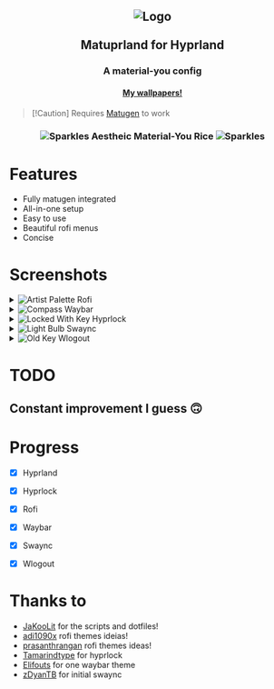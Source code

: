 <h2 align="center">
  <img src="https://github.com/Abhra00/Matuprland-assets/blob/main/Lofi%20-%20Anime%20Girl2.png" alt="Logo"/><br><br>
  Matuprland for Hyprland
</h2>

<h3 align="center">
  A material-you config
</h3>

<h4 align="center">
  <a href="https://github.com/Abhra00/walls">My wallpapers!</a>
  </h4>

>   [!Caution]
>   Requires [Matugen](https://github.com/InioX/matugen) to work

<h3 align="center">
	<img src="https://raw.githubusercontent.com/Tarikul-Islam-Anik/Telegram-Animated-Emojis/main/Activity/Sparkles.webp" alt="Sparkles" width="38" height="38" />
	Aestheic Material-You Rice
	<img src="https://raw.githubusercontent.com/Tarikul-Islam-Anik/Telegram-Animated-Emojis/main/Activity/Sparkles.webp" alt="Sparkles" width="38" height="38" />
</h3>

# Features
- Fully matugen integrated
- All-in-one setup
- Easy to use
- Beautiful rofi menus
- Concise

# Screenshots
<details>
<summary>
  <img src="https://raw.githubusercontent.com/Tarikul-Islam-Anik/Telegram-Animated-Emojis/main/Activity/Artist%20Palette.webp" alt="Artist Palette" width="32" height="32" />
  Rofi
</summary>

<h4 align="center"> Menu </h4>

![Launcher](https://github.com/Abhra00/Matuprland-assets/blob/main/output1-ezgif.com-video-to-gif-converter.gif)

<h4 align="center"> Waybar Changer </h4>

![Waybar](https://github.com/Abhra00/Matuprland-assets/blob/main/Screenshot_28-Feb_20-43-24_18983.png)

<h4 align="center"> Wallpaper Selector </h4>

![Wallpapers](https://github.com/Abhra00/Matuprland-assets/blob/main/Screenshot_28-Feb_20-43-32_5845.png)

<h4 align="center"> Clipboard </h4>

![Clipboard](https://github.com/Abhra00/Matuprland-assets/blob/main/Screenshot_28-Feb_20-42-53_3064.png)

<h4 align="center"> Emoji Selector </h4>

![Clipboard](https://github.com/Abhra00/Matuprland-assets/blob/main/Screenshot_28-Feb_20-43-40_5593.png)


</details>

<details>
<summary> 
  <img src="https://raw.githubusercontent.com/Tarikul-Islam-Anik/Telegram-Animated-Emojis/main/Travel%20and%20Places/Compass.webp" alt="Compass" width="32" height="32" />
  Waybar
</summary>

![Castle-shot](https://github.com/Abhra00/Matuprland-assets/blob/main/output-ezgif.com-video-to-gif-converter.gif)

</details>


<details>
<summary>
  <img src="https://raw.githubusercontent.com/Tarikul-Islam-Anik/Telegram-Animated-Emojis/main/Objects/Locked%20With%20Key.webp" alt="Locked With Key" width="32" height="32" />
  Hyprlock
</summary>

![Googlish Hyprlock](https://github.com/Abhra00/Matuprland-assets/blob/main/image.png)

</details>

<details>
  
<summary>
  <img src="https://raw.githubusercontent.com/Tarikul-Islam-Anik/Telegram-Animated-Emojis/main/Objects/Light%20Bulb.webp" alt="Light Bulb" width="32" height="32" />
  Swaync
</summary>

![Matugen SwayNC](https://github.com/Abhra00/Matuprland-assets/blob/main/image(2).png)
</details>

<details>
<summary>
  <img src="https://raw.githubusercontent.com/Tarikul-Islam-Anik/Telegram-Animated-Emojis/main/Objects/Old%20Key.webp" alt="Old Key" width="32" height="32" />
  Wlogout
</summary>
  
![Matugen Wlogout](https://github.com/Abhra00/Matuprland-assets/blob/main/Screenshot_28-Feb_20-29-34_23820.png)

</details>

# TODO
## Constant improvement I guess 🙃

# Progress
- [x] Hyprland
- [x] Hyprlock
- [X] Rofi
- [x] Waybar
- [x] Swaync
- [x] Wlogout


# Thanks to
 - [JaKooLit](https://github.com/JaKooLit) for the scripts and dotfiles!
 - [adi1090x](https://github.com/adi1090x/rofi) rofi themes ideias!
 - [prasanthrangan](https://github.com/prasanthrangan/hyprdots) rofi themes ideas!
 - [Tamarindtype](https://github.com/Tamarindtype/googlish-hyprlock-theme) for hyprlock
 - [Elifouts](https://github.com/elifouts/Dotfiles) for one waybar theme
 - [zDyanTB](https://github.com/zDyanTB/HyprNova) for initial swaync
        
